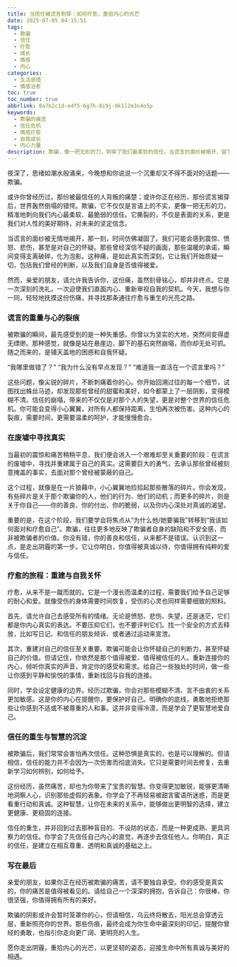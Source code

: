 ```yaml
---
title: 当信任被谎言刺穿：如何疗愈，重拾内心的光芒
date: 2025-07-05 04:15:51
tags:
  - 欺骗
  - 信任
  - 疗愈
  - 成长
  - 情感
  - 内心
categories:
  - 生活感悟
  - 情感治愈
toc: true
toc_number: true
abbrlink: 8a7b2c1d-e4f5-6g7h-8i9j-0k1l2m3n4o5p
keywords:
  - 欺骗的痛苦
  - 信任危机
  - 情感疗愈
  - 自我成长
  - 内心力量
description: 欺骗，像一把无形的刀，刺穿了我们最柔软的信任。当谎言的面纱被揭开，留下的不仅是震惊与痛苦，更是对过往的质疑和对未来的迷茫。然而，这并非终点，而是一次深刻的自我对话与疗愈的开始。本文将带你一同探索，如何在被欺骗的废墟中，重新找回内心的平静与力量，让伤痕成为成长的印记，最终重拾对生活和爱的信心。
---
```


夜深了，思绪如潮水般涌来，今晚想和你说说一个沉重却又不得不面对的话题——欺骗。

或许你曾经历过，那份被最信任的人背叛的痛楚；或许你正在经历，那份谎言揭穿后，世界轰然倒塌的错愕。欺骗，它不仅仅是言语上的不实，更像一把无形的刀，精准地刺向我们内心最柔软、最脆弱的信任。它撕裂的，不仅是表面的关系，更是我们对人性的美好期待，对未来的坚定信念。

当谎言的面纱被无情地揭开，那一刻，时间仿佛凝固了。我们可能会感到震惊、愤怒、悲伤，甚至是对自己的怀疑。那些曾经深信不疑的画面，那些温暖的承诺，瞬间变得支离破碎，化为泡影。这种痛，是如此真实而深刻，它让我们开始质疑一切，包括我们曾经的判断，以及我们自身是否值得被爱。

然而，亲爱的朋友，请允许我告诉你，这份痛，虽然刻骨铭心，却并非终点。它是一次深刻的洗礼，一次迫使我们直面内心、重新审视自我的契机。今天，我想与你一同，轻轻地抚摸这份伤痛，并寻找那条通往疗愈与重生的光亮之路。

### 谎言的重量与心的裂痕

被欺骗的瞬间，最先感受到的是一种失重感。你曾以为坚实的大地，突然间变得虚无缥缈。那种感觉，就像是站在悬崖边，脚下的基石突然崩塌，而你却无处可抓。随之而来的，是铺天盖地的困惑和自我怀疑。

“我哪里做错了？”
“我为什么没有早点发现？”
“难道我一直活在一个谎言里吗？”

这些问题，像尖锐的碎片，不断刺痛着你的心。你开始回溯过往的每一个细节，试图找出蛛丝马迹，却发现那些曾经的甜蜜和美好，如今都蒙上了一层阴影，变得模糊不清。信任的崩塌，带来的不仅仅是对那个人的失望，更是对整个世界的信任危机。你可能会变得小心翼翼，对所有人都保持距离，生怕再次被伤害。这种内心的裂痕，需要时间，更需要温柔的呵护，才能慢慢愈合。

### 在废墟中寻找真实

当最初的震惊和痛苦稍稍平息，我们便会进入一个艰难却至关重要的阶段：在谎言的废墟中，寻找并重建属于自己的真实。这需要巨大的勇气，去承认那些曾经被刻意掩盖的事实，去面对那个曾经被蒙蔽的自己。

这个过程，就像是在一片狼藉中，小心翼翼地捡拾起那些散落的碎片。你会发现，有些碎片是关于那个欺骗你的人，他们的行为、他们的动机；而更多的碎片，则是关于你自己——你的善良、你的付出、你的脆弱，以及你内心深处对真诚的渴望。

重要的是，在这个阶段，我们要学会将焦点从“为什么他/她要骗我”转移到“我该如何面对和疗愈自己”。欺骗，往往更多地反映了欺骗者自身的缺陷和不安全感，而非被欺骗者的价值。你没有错，你的善良和信任，从来都不是错误。认识到这一点，是走出阴霾的第一步。它让你明白，你值得被真诚以待，你值得拥有纯粹的爱与信任。

### 疗愈的旅程：重建与自我关怀

疗愈，从来不是一蹴而就的。它是一个漫长而温柔的过程，需要我们给予自己足够的耐心和爱。就像受伤的身体需要时间恢复，受伤的心灵也同样需要细致的照料。

首先，请允许自己去感受所有的情绪。无论是愤怒、悲伤、失望，还是迷茫，它们都是你内心真实的表达。不要压抑它们，也不要评判它们。找一个安全的方式去释放，比如写日记、和信任的朋友倾诉、或者通过运动来宣泄。

其次，重建对自己的信任至关重要。欺骗可能会让你怀疑自己的判断力，甚至怀疑自己的价值。但请记住，你依然是那个值得被爱、值得被信任的人。重新连接你的内心，倾听你真实的声音，肯定你的感受和需求。给自己一些独处的时间，做一些让你感到平静和愉悦的事情，重新找回与自我的连接。

同时，学会设定健康的边界。经历过欺骗，你会对那些模糊不清、言不由衷的关系更加敏感。这是你的内心在提醒你，要保护好自己。明确你的底线，勇敢地拒绝那些让你感到不适或不被尊重的人和事。这并非变得冷漠，而是学会了更智慧地爱自己。

### 信任的重生与智慧的沉淀

被欺骗后，我们常常会害怕再次信任。这种恐惧是真实的，也是可以理解的。但请相信，信任的能力并不会因为一次伤害而彻底消失。它只是需要时间去修复，去重新学习如何辨别，如何给予。

这份经历，虽然痛苦，却也为你带来了宝贵的智慧。你变得更加敏锐，能够更清晰地洞察人心，识别那些虚假的表象。你学会了不再轻易被甜言蜜语所迷惑，而是更看重行动和真诚。这种智慧，让你在未来的关系中，能够做出更明智的选择，建立更健康、更稳固的连接。

信任的重生，并非回到过去那种盲目的、不设防的状态，而是一种更成熟、更具洞察力的信任。你学会了先信任自己内心的直觉，再逐步去信任他人。你明白，真正的信任，是建立在相互尊重、透明和真诚的基础之上。

### 写在最后

亲爱的朋友，如果你正在经历被欺骗的痛苦，请不要独自承受。你的感受是真实的，你的痛苦是值得被看见的。请给自己一个深深的拥抱，告诉自己：你很棒，你很坚强，你值得拥有所有的美好。

欺骗的阴影或许会暂时笼罩你的心，但请相信，乌云终将散去，阳光总会穿透云层，重新照亮你的世界。那些伤痕，最终会成为你生命中最深刻的印记，提醒你曾经的勇敢，也指引你走向更广阔、更明亮的人生。

愿你走出阴霾，重拾内心的光芒，以更坚韧的姿态，迎接生命中所有真诚与美好的相遇。